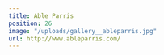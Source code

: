 ```yaml
---
title: Able Parris
position: 26
image: "/uploads/gallery__ableparris.jpg"
url: http://www.ableparris.com/
---
```


